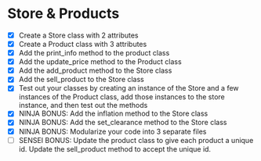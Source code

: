 # Store & Products

- [x] Create a Store class with 2 attributes
- [x] Create a Product class with 3 attributes
- [x] Add the print_info method to the product class
- [x] Add the update_price method to the Product class
- [x] Add the add_product method to the Store class
- [x] Add the sell_product to the Store class
- [x] Test out your classes by creating an instance of the Store and a few instances of the Product class, add those instances to the store instance, and then test out the methods
- [x] NINJA BONUS: Add the inflation method to the Store class
- [x] NINJA BONUS: Add the set_clearance method to the Store class
- [x] NINJA BONUS: Modularize your code into 3 separate files
- [ ] SENSEI BONUS: Update the product class to give each product a unique id. Update the sell_product method to accept the unique id.